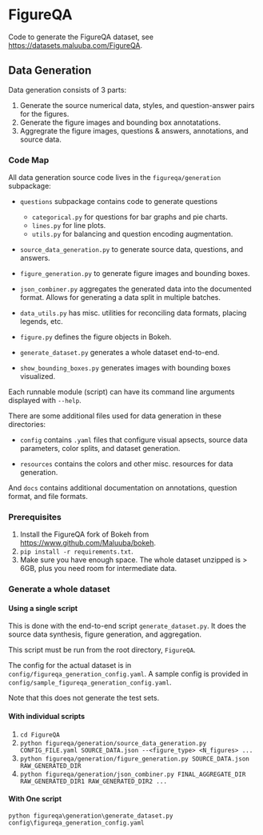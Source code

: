 # FigureQA

Code to generate the FigureQA dataset, see https://datasets.maluuba.com/FigureQA.

## Data Generation

Data generation consists of 3 parts:

1. Generate the source numerical data, styles, and question-answer pairs for the figures.
1. Generate the figure images and bounding box annotatations.
1. Aggregrate the figure images, questions & answers, annotations, and source data.

### Code Map

All data generation source code lives in the `figureqa/generation` subpackage:

- `questions` subpackage contains code to generate questions

    - `categorical.py` for questions for bar graphs and pie charts.
    - `lines.py` for line plots.
    - `utils.py` for balancing and question encoding augmentation.

- `source_data_generation.py` to generate source data, questions, and answers.

- `figure_generation.py` to generate figure images and bounding boxes.

- `json_combiner.py` aggregates the generated data into the documented format. Allows for generating a data split in multiple batches.

- `data_utils.py` has misc. utilities for reconciling data formats, placing legends, etc.

- `figure.py` defines the figure objects in Bokeh.

- `generate_dataset.py` generates a whole dataset end-to-end.

- `show_bounding_boxes.py` generates images with bounding boxes visualized.

Each runnable module (script) can have its command line arguments displayed with `--help`.

There are some additional files used for data generation in these directories:

- `config` contains `.yaml` files that configure visual apsects, source data parameters, color splits, and dataset generation.

- `resources` contains the colors and other misc. resources for data generation.

And `docs` contains additional documentation on annotations, question format, and file formats.

### Prerequisites

1. Install the FigureQA fork of Bokeh from https://www.github.com/Maluuba/bokeh.
1. `pip install -r requirements.txt`.
1. Make sure you have enough space. The whole dataset unzipped is > 6GB, plus you need room for intermediate data.

### Generate a whole dataset

#### Using a single script

This is done with the end-to-end script `generate_dataset.py`. It does the source data synthesis, figure generation, and aggregation.

This script must be run from the root directory, `FigureQA`.

The config for the actual dataset is in `config/figureqa_generation_config.yaml`.
A sample config is provided in `config/sample_figureqa_generation_config.yaml`.

Note that this does not generate the test sets.

#### With individual scripts

1. `cd FigureQA`
1. `python figureqa/generation/source_data_generation.py CONFIG_FILE.yaml SOURCE_DATA.json --<figure_type> <N_figures> ...`
1. `python figureqa/generation/figure_generation.py SOURCE_DATA.json RAW_GENERATED_DIR`
1. `python figureqa/generation/json_combiner.py FINAL_AGGREGATE_DIR RAW_GENERATED_DIR1 RAW_GENERATED_DIR2 ...`

#### With One script
`python figureqa\generation\generate_dataset.py config\figureqa_generation_config.yaml`